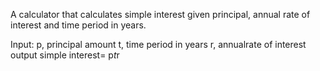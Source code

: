   A calculator that calculates simple interest given principal, annual rate of interest and time period in years.

  Input:
  p, principal amount
  t, time period in years
  r, annualrate of interest
  output
  simple interest= p*t*r
  
